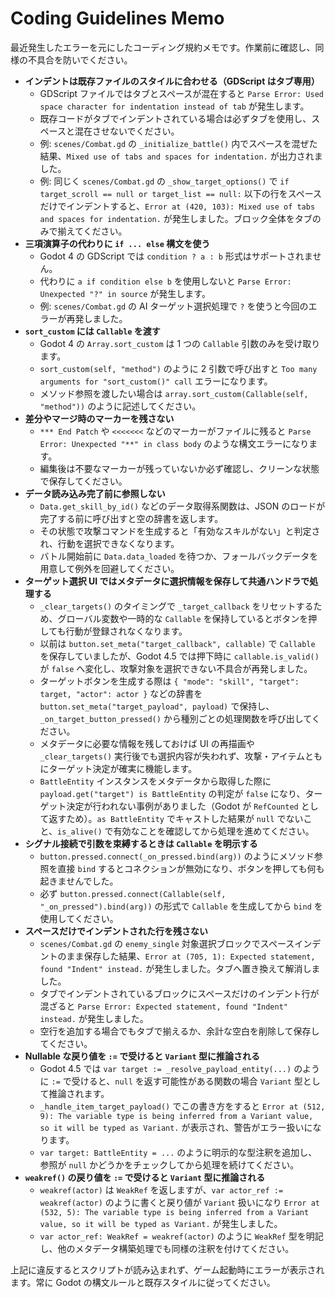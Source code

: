 # Coding Guidelines Memo

最近発生したエラーを元にしたコーディング規約メモです。作業前に確認し、同様の不具合を防いでください。

- **インデントは既存ファイルのスタイルに合わせる（GDScript はタブ専用）**
  - GDScript ファイルではタブとスペースが混在すると `Parse Error: Used space character for indentation instead of tab` が発生します。
  - 既存コードがタブでインデントされている場合は必ずタブを使用し、スペースと混在させないでください。
  - 例: `scenes/Combat.gd` の `_initialize_battle()` 内でスペースを混ぜた結果、`Mixed use of tabs and spaces for indentation.` が出力されました。
  - 例: 同じく `scenes/Combat.gd` の `_show_target_options()` で `if target_scroll == null or target_list == null:` 以下の行をスペースだけでインデントすると、`Error at (420, 103): Mixed use of tabs and spaces for indentation.` が発生しました。ブロック全体をタブのみで揃えてください。
- **三項演算子の代わりに `if ... else` 構文を使う**
  - Godot 4 の GDScript では `condition ? a : b` 形式はサポートされません。
  - 代わりに `a if condition else b` を使用しないと `Parse Error: Unexpected "?" in source` が発生します。
  - 例: `scenes/Combat.gd` の AI ターゲット選択処理で `?` を使うと今回のエラーが再発しました。
- **`sort_custom` には `Callable` を渡す**
  - Godot 4 の `Array.sort_custom` は 1 つの `Callable` 引数のみを受け取ります。
  - `sort_custom(self, "method")` のように 2 引数で呼び出すと `Too many arguments for "sort_custom()" call` エラーになります。
  - メソッド参照を渡したい場合は `array.sort_custom(Callable(self, "method"))` のように記述してください。
- **差分やマージ時のマーカーを残さない**
  - `*** End Patch` や `<<<<<<<` などのマーカーがファイルに残ると `Parse Error: Unexpected "**" in class body` のような構文エラーになります。
  - 編集後は不要なマーカーが残っていないか必ず確認し、クリーンな状態で保存してください。
- **データ読み込み完了前に参照しない**
  - `Data.get_skill_by_id()` などのデータ取得系関数は、JSON のロードが完了する前に呼び出すと空の辞書を返します。
  - その状態で攻撃コマンドを生成すると「有効なスキルがない」と判定され、行動を選択できなくなります。
  - バトル開始前に `Data.data_loaded` を待つか、フォールバックデータを用意して例外を回避してください。
- **ターゲット選択 UI ではメタデータに選択情報を保存して共通ハンドラで処理する**
  - `_clear_targets()` のタイミングで `_target_callback` をリセットするため、グローバル変数や一時的な `Callable` を保持しているとボタンを押しても行動が登録されなくなります。
  - 以前は `button.set_meta("target_callback", callable)` で `Callable` を保存していましたが、Godot 4.5 では押下時に `callable.is_valid()` が `false` へ変化し、攻撃対象を選択できない不具合が再発しました。
  - ターゲットボタンを生成する際は `{ "mode": "skill", "target": target, "actor": actor }` などの辞書を `button.set_meta("target_payload", payload)` で保持し、`_on_target_button_pressed()` から種別ごとの処理関数を呼び出してください。
  - メタデータに必要な情報を残しておけば UI の再描画や `_clear_targets()` 実行後でも選択内容が失われず、攻撃・アイテムともにターゲット決定が確実に機能します。
  - `BattleEntity` インスタンスをメタデータから取得した際に `payload.get("target") is BattleEntity` の判定が `false` になり、ターゲット決定が行われない事例がありました（Godot が `RefCounted` として返すため）。`as BattleEntity` でキャストした結果が `null` でないこと、`is_alive()` で有効なことを確認してから処理を進めてください。
- **シグナル接続で引数を束縛するときは `Callable` を明示する**
  - `button.pressed.connect(_on_pressed.bind(arg))` のようにメソッド参照を直接 `bind` するとコネクションが無効になり、ボタンを押しても何も起きませんでした。
  - 必ず `button.pressed.connect(Callable(self, "_on_pressed").bind(arg))` の形式で `Callable` を生成してから `bind` を使用してください。
- **スペースだけでインデントされた行を残さない**
  - `scenes/Combat.gd` の `enemy_single` 対象選択ブロックでスペースインデントのまま保存した結果、`Error at (705, 1): Expected statement, found "Indent" instead.` が発生しました。タブへ置き換えて解消しました。
  - タブでインデントされているブロックにスペースだけのインデント行が混ざると `Parse Error: Expected statement, found "Indent" instead.` が発生しました。
  - 空行を追加する場合でもタブで揃えるか、余計な空白を削除して保存してください。
- **Nullable な戻り値を `:=` で受けると `Variant` 型に推論される**
  - Godot 4.5 では `var target := _resolve_payload_entity(...)` のように `:=` で受けると、`null` を返す可能性がある関数の場合 `Variant` 型として推論されます。
  - `_handle_item_target_payload()` でこの書き方をすると `Error at (512, 9): The variable type is being inferred from a Variant value, so it will be typed as Variant.` が表示され、警告がエラー扱いになります。
  - `var target: BattleEntity = ...` のように明示的な型注釈を追加し、参照が `null` かどうかをチェックしてから処理を続けてください。
- **`weakref()` の戻り値を `:=` で受けると `Variant` 型に推論される**
  - `weakref(actor)` は `WeakRef` を返しますが、`var actor_ref := weakref(actor)` のように書くと戻り値が `Variant` 扱いになり `Error at (532, 5): The variable type is being inferred from a Variant value, so it will be typed as Variant.` が発生しました。
  - `var actor_ref: WeakRef = weakref(actor)` のように `WeakRef` 型を明記し、他のメタデータ構築処理でも同様の注釈を付けてください。

上記に違反するとスクリプトが読み込まれず、ゲーム起動時にエラーが表示されます。常に Godot の構文ルールと既存スタイルに従ってください。
